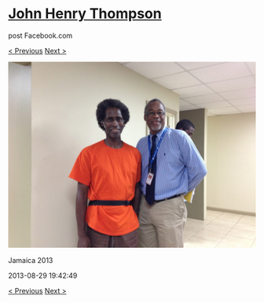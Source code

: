 # [John Henry Thompson](../README.md)
post Facebook.com

[< Previous](2013-08-29-60.md) [Next >](2013-08-29-62.md)

[![](../media/2013-08-29/Jamaica-2072.jpg)](../README.md)

Jamaica 2013

2013-08-29 19:42:49

[< Previous](2013-08-29-60.md) [Next >](2013-08-29-62.md)